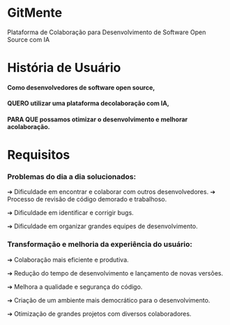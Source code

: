 # GitMente
 Plataforma de Colaboração para Desenvolvimento de Software Open Source com IA
# História de Usuário
#### Como desenvolvedores de software open source, 
#### QUERO utilizar uma plataforma decolaboração com IA, 
#### PARA QUE possamos otimizar o desenvolvimento e melhorar acolaboração.
# Requisitos 
### Problemas do dia a dia solucionados:

➔ Dificuldade em encontrar e colaborar com outros desenvolvedores.
➔ Processo de revisão de código demorado e trabalhoso.

➔ Dificuldade em identificar e corrigir bugs.

➔ Dificuldade em organizar grandes equipes de desenvolvimento.

### Transformação e melhoria da experiência do usuário:

➔ Colaboração mais eficiente e produtiva.

➔ Redução do tempo de desenvolvimento e lançamento de novas versões.

➔ Melhora a qualidade e segurança do código.

➔ Criação de um ambiente mais democrático para o desenvolvimento.

➔ Otimização de grandes projetos com diversos colaboradores.
